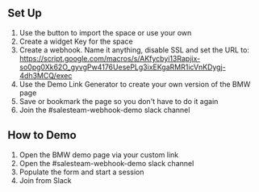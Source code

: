 ## Set Up
1. Use the button to import the space or use your own
2. Create a widget Key for the space
3. Create a webhook. Name it anything, disable SSL and set the URL to: https://script.google.com/macros/s/AKfycbyi13Rapjix-so0pg0Xk62O_gyvgPw4176UesePLg3ixEKgaRMR1icVnKDygj-4dh3MCQ/exec
4. Use the Demo Link Generator to create your own version of the BMW page
6. Save or bookmark the page so you don't have to do it again 
7. Join the #salesteam-webhook-demo slack channel


## How to Demo
1. Open the BMW demo page via your custom link
2. Open the #salesteam-webhook-demo slack channel
3. Populate the form and start a session
4. Join from Slack